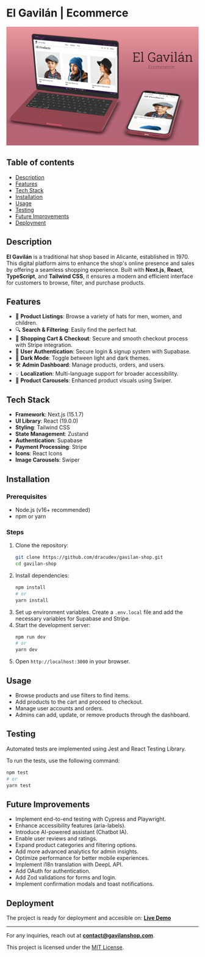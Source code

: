 # El Gavilán | Ecommerce

![El Gavilán](public/img/mockup-red.png)

## Table of contents

- [Description](#description)
- [Features](#features)
- [Tech Stack](#tech-stack)
- [Installation](#installation)
- [Usage](#usage)
- [Testing](#testing)
- [Future Improvements](#future-improvements)
- [Deployment](#deployment)

## Description

**El Gavilán** is a traditional hat shop based in Alicante, established in 1970. This digital platform aims to enhance the shop's online presence and sales by offering a seamless shopping experience. Built with **Next.js**, **React**, **TypeScript**, and **Tailwind CSS**, it ensures a modern and efficient interface for customers to browse, filter, and purchase products.

## Features

- 🍭 **Product Listings**: Browse a variety of hats for men, women, and children.
- 🔍 **Search & Filtering**: Easily find the perfect hat.
- 🛒 **Shopping Cart & Checkout**: Secure and smooth checkout process with Stripe integration.
- 👤 **User Authentication**: Secure login & signup system with Supabase.
- 🎨 **Dark Mode**: Toggle between light and dark themes.
- 🛠 **Admin Dashboard**: Manage products, orders, and users.
- 💡 **Localization**: Multi-language support for broader accessibility.
- 🍿 **Product Carousels**: Enhanced product visuals using Swiper.

## Tech Stack

- **Framework**: Next.js (15.1.7)
- **UI Library**: React (19.0.0)
- **Styling**: Tailwind CSS
- **State Management**: Zustand
- **Authentication**: Supabase
- **Payment Processing**: Stripe
- **Icons**: React Icons
- **Image Carousels**: Swiper

## Installation

### Prerequisites

- Node.js (v16+ recommended)
- npm or yarn

### Steps

1. Clone the repository:
   ```bash
   git clone https://github.com/dracudev/gavilan-shop.git
   cd gavilan-shop
   ```
2. Install dependencies:
   ```bash
   npm install
   # or
   yarn install
   ```
3. Set up environment variables. Create a `.env.local` file and add the necessary variables for Supabase and Stripe.
4. Start the development server:
   ```bash
   npm run dev
   # or
   yarn dev
   ```
5. Open `http://localhost:3000` in your browser.

## Usage

- Browse products and use filters to find items.
- Add products to the cart and proceed to checkout.
- Manage user accounts and orders.
- Admins can add, update, or remove products through the dashboard.

## Testing

Automated tests are implemented using Jest and React Testing Library.

To run the tests, use the following command:

```bash
npm test
# or
yarn test
```

## Future Improvements

- Implement end-to-end testing with Cypress and Playwright.
- Enhance accessibility features (aria-labels).
- Introduce AI-powered assistant (Chatbot IA).
- Enable user reviews and ratings.
- Expand product categories and filtering options.
- Add more advanced analytics for admin insights.
- Optimize performance for better mobile experiences.
- Implement i18n translation with DeepL API.
- Add OAuth for authentication.
- Add Zod validations for forms and login.
- Implement confirmation modals and toast notifications.

## Deployment

The project is ready for deployment and accesible on: **[Live Demo](https://gavilan-shop.vercel.app)**

---

For any inquiries, reach out at **contact@gavilanshop.com**.

This project is licensed under the [MIT License](LICENSE).
